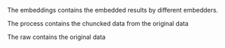 The embeddings contains the embedded results by different embedders.

The process contains the chuncked data from the original data

The raw contains the original data
